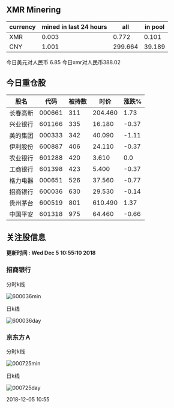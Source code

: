 ## XMR Minering

|currency|mined in last 24 hours|all|in pool|
|---|---|---|---|
|XMR|0.003|0.772|0.101|
|CNY|1.001|299.664|39.189|

今日美元对人民币 6.85	今日xmr对人民币388.02


## 今日重仓股 

|股名|代码|被持数|时价|涨跌%|
|---|---|---|---|---|
|长春高新|000661|311|204.460|1.73|
|兴业银行|601166|335|16.180|-0.37|
|美的集团|000333|342|40.090|-1.11|
|伊利股份|600887|406|24.110|-0.37|
|农业银行|601288|420|3.610|0.0|
|工商银行|601398|423|5.400|-0.37|
|格力电器|000651|526|37.560|-0.77|
|招商银行|600036|630|29.530|-0.14|
|贵州茅台|600519|801|610.490|1.37|
|中国平安|601318|975|64.460|-0.66|

## 关注股信息
**更新时间 : Wed Dec  5 10:55:10 2018**
### 招商银行 
分时k线

![600036min](http://image.sinajs.cn/newchart/min/n/sh600036.gif)

日k线

![600036day](http://image.sinajs.cn/newchart/daily/n/sh600036.gif)

### 京东方Ａ 
分时k线

![000725min](http://image.sinajs.cn/newchart/min/n/sz000725.gif)

日k线

![000725day](http://image.sinajs.cn/newchart/daily/n/sz000725.gif)

2018-12-05 10:55